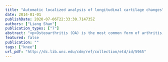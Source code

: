 ```yaml
---
title: "Automatic localized analysis of longitudinal cartilage changes"
date: 2014-01-01
publishDate: 2020-07-06T22:33:30.714735Z
authors: ["Liang Shan"]
publication_types: ["7"]
abstract: "<p>Osteoarthritis (OA) is the most common form of arthritis; it is characterized by the loss of cartilage. Automatic quantitative methods are needed to screen large image databases to assess changes in cartilage morphology. This dissertation presents an automatic analysis method to quantitatively analyze longitudinal cartilage changes from knee magnetic resonance (MR) images. A novel robust automatic cartilage segmentation method is proposed to overcome the limitations of existing cartilage segmentation methods. The dissertation presents a new and general convex three-label segmentation approach to ensure the separation of touching objects, i.e., femoral and tibial cartilage. Anisotropic spatial regularization is introduced to avoid over-regularization by isotropic regularization on thin objects. Temporal regularization is further incorporated to encourage temporally-consistent segmentations across time points for longitudinal data. The state-of-the-art analysis of cartilage changes relies on the subdivision of cartilage, which is coarse and purely geometric whereas cartilage loss is a local thinning process and exhibits spatial nonuniformity. A statistical analysis method is proposed to study localized longitudinal cartilage thickness changes by establishing spatial correspondences across time and between subjects. The method is general and can be applied to nonuniform morphological changes in other diseases.</p>"
featured: false
publication: ""
tags: ["knee"]
url_pdf: "http://dc.lib.unc.edu/cdm/ref/collection/etd/id/5965"
---
```


